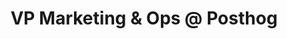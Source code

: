 ---
draft: false
name: "Charles Cook"
title: "VP Marketing & Ops @ Posthog"
socialUrl: "http://charlescook.me/"
companyUrl: "https://posthog.com/"
quote: "Been here 20min and already folks are sharing great advice."
avatar: {
    src: "https://ca.slack-edge.com/T02EGRUMRM1-U050QHY5AAH-a66eae1b59aa-512",
    alt: "Charles"
}
publishDate: "2022-11-09 15:39"
---